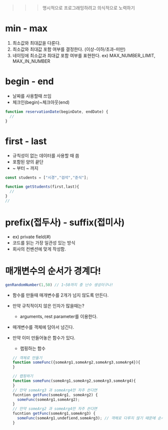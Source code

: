 >>> 명시적으로 프로그래밍하려고 의식적으로 노력하기

# min - max
1. 최소값와 최대값을 다룬다.
2. 최소값와 최대값 포함 여부를 결정한다. (이상-이하/초과-미만)
3. 네이밍에 최소값과 최대값 포함 여부를 표현한다. ex) MAX_NUMBER_LIMIT, MAX_IN_NUMBER

# begin - end
- 날짜를 사용할때 쓰임
- 체크인(begin)~체크아웃(end)

```js
function reservationDate(beginDate, endDate) {
  //
}
```
# first - last
- 규칙성이 없는 데이터를 사용할 때 씀
- 포함된 양의 끝단
- ~ 부터 ~ 까지

```js
const students = ["시경","검석","준식"];

function getStudents(first,last){
  //
}
//
```

# prefix(접두사) - suffix(접미사)
- ex) private field(#)
- 코드를 읽는 가장 일관성 있는 방식
- 회사의 컨벤션에 맞게 작성함.

# 매개변수의 순서가 경계다!

```js
genRandomNumber(1,50) // 1~50까지 중 난수 생성이구나!
```
- 함수를 만들때 매개변수를 2개가 넘지 않도록 만든다.
- 만약 규칙적이지 않은 인자가 많을때는?
  - arguments, rest parameter를 이용한다.
- 매개변수를 객체에 담아서 넘긴다.
- 만약 이미 만들어놓은 함수가 있다.
  - 랩핑하는 함수

  ```js
  // 객체로 만들기
  function someFunc({someArg1,someArg2,someArg3,someArg4}){
  }
  
  // 랩핑하기
  function someFunc(someArg1,someArg2,someArg3,someArg4){
  }
  // 만약 someArg3 과 someArg4만 자주 쓴다면
  fucntion getFunc(someArg1, someArg2) {
    someFunc(someArg1,someArg2);
  }
  // 만약 someArg2 과 someArg4만 자주 쓴다면
  fucntion getFunc(someArg1,someArg3) {
    someFunc(someArg1,undefiend,someArg3); // 객체로 다루지 않기 때문에 순서를 지켜야함.
  }
  ```